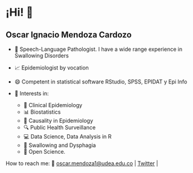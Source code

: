 # ¡Hi! 👋

## Oscar Ignacio Mendoza Cardozo



- :tongue: Speech-Language Pathologist. I have a wide range experience in Swallowing Disorders

- :chart_with_upwards_trend: Epidemiologist by vocation

- 😄 Competent in statistical software RStudio, SPSS, EPIDAT y Epi Info

- :pushpin:  Interests in:
  -  :microscope: Clinical Epidemiology
  -  :bar_chart: Biostatistics
  -  :dart: Causality in Epidemiology
  -  :mag: Public Health Surveillance
  -  :computer: Data Science, Data Analysis in R
  -  :tongue: Swallowing and Dysphagia
  -  :rocket: Open Science.

How to reach me: :email: oscar.mendoza1@udea.edu.co | [Twitter](https://twitter.com/OscarIgnacioMz) | 
